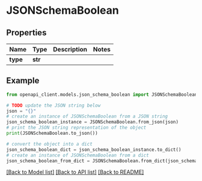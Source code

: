 # JSONSchemaBoolean


## Properties

Name | Type | Description | Notes
------------ | ------------- | ------------- | -------------
**type** | **str** |  | 

## Example

```python
from openapi_client.models.json_schema_boolean import JSONSchemaBoolean

# TODO update the JSON string below
json = "{}"
# create an instance of JSONSchemaBoolean from a JSON string
json_schema_boolean_instance = JSONSchemaBoolean.from_json(json)
# print the JSON string representation of the object
print(JSONSchemaBoolean.to_json())

# convert the object into a dict
json_schema_boolean_dict = json_schema_boolean_instance.to_dict()
# create an instance of JSONSchemaBoolean from a dict
json_schema_boolean_from_dict = JSONSchemaBoolean.from_dict(json_schema_boolean_dict)
```
[[Back to Model list]](../README.md#documentation-for-models) [[Back to API list]](../README.md#documentation-for-api-endpoints) [[Back to README]](../README.md)


